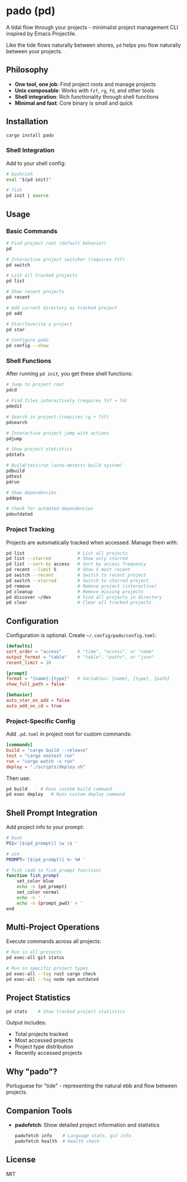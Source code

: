 # pado (pd)

A tidal flow through your projects - minimalist project management CLI inspired by Emacs Projectile.

Like the tide flows naturally between shores, `pd` helps you flow naturally between your projects.

## Philosophy

- **One tool, one job**: Find project roots and manage projects
- **Unix composable**: Works with `fzf`, `rg`, `fd`, and other tools
- **Shell integration**: Rich functionality through shell functions
- **Minimal and fast**: Core binary is small and quick

## Installation

```bash
cargo install pado
```

### Shell Integration

Add to your shell config:

```bash
# bash/zsh
eval "$(pd init)"

# fish
pd init | source
```

## Usage

### Basic Commands

```bash
# Find project root (default behavior)
pd

# Interactive project switcher (requires fzf)
pd switch

# List all tracked projects
pd list

# Show recent projects
pd recent

# Add current directory as tracked project
pd add

# Star/favorite a project
pd star

# Configure pado
pd config --show
```

### Shell Functions

After running `pd init`, you get these shell functions:

```bash
# Jump to project root
pdcd

# Find files interactively (requires fzf + fd)
pdedit

# Search in project (requires rg + fzf)
pdsearch

# Interactive project jump with actions
pdjump

# Show project statistics
pdstats

# Build/test/run (auto-detects build system)
pdbuild
pdtest
pdrun

# Show dependencies
pddeps

# Check for outdated dependencies
pdoutdated
```

### Project Tracking

Projects are automatically tracked when accessed. Manage them with:

```bash
pd list                    # List all projects
pd list --starred          # Show only starred
pd list --sort-by access   # Sort by access frequency
pd recent --limit 5        # Show 5 most recent
pd switch --recent         # Switch to recent project
pd switch --starred        # Switch to starred project
pd remove                  # Remove project (interactive)
pd cleanup                 # Remove missing projects
pd discover ~/dev          # Find all projects in directory
pd clear                   # Clear all tracked projects
```

## Configuration

Configuration is optional. Create `~/.config/pado/config.toml`:

```toml
[defaults]
sort_order = "access"      # "time", "access", or "name"
output_format = "table"    # "table", "paths", or "json"
recent_limit = 10

[prompt]
format = "{name}:{type}"   # Variables: {name}, {type}, {path}
show_full_path = false

[behavior]
auto_star_on_add = false
auto_add_on_cd = true
```

### Project-Specific Config

Add `.pd.toml` in project root for custom commands:

```toml
[commands]
build = "cargo build --release"
test = "cargo nextest run"
run = "cargo watch -x run"
deploy = "./scripts/deploy.sh"
```

Then use:
```bash
pd build     # Runs custom build command
pd exec deploy   # Runs custom deploy command
```

## Shell Prompt Integration

Add project info to your prompt:

```bash
# bash
PS1='[$(pd_prompt)] \w \$ '

# zsh
PROMPT='[$(pd_prompt)] %~ %# '

# fish (add to fish_prompt function)
function fish_prompt
    set_color blue
    echo -n (pd_prompt)
    set_color normal
    echo -n ' '
    echo -n (prompt_pwd)' > '
end
```

## Multi-Project Operations

Execute commands across all projects:

```bash
# Run in all projects
pd exec-all git status

# Run in specific project types
pd exec-all --tag rust cargo check
pd exec-all --tag node npm outdated
```

## Project Statistics

```bash
pd stats    # Show tracked project statistics
```

Output includes:
- Total projects tracked
- Most accessed projects
- Project type distribution
- Recently accessed projects

## Why "pado"?

Portuguese for "tide" - representing the natural ebb and flow between projects.

## Companion Tools

- **padofetch**: Show detailed project information and statistics
  ```bash
  padofetch info    # Language stats, git info
  padofetch health  # Health check
  ```

## License

MIT
